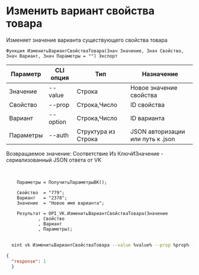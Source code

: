 ﻿---
sidebar_position: 6
---

# Изменить вариант свойства товара
 Изменяет значение варианта существующего свойства товара



`Функция ИзменитьВариантСвойстваТовара(Знач Значение, Знач Свойство, Знач Вариант, Знач Параметры = "") Экспорт`

  | Параметр | CLI опция | Тип | Назначение |
  |-|-|-|-|
  | Значение | --value | Строка | Новое значение свойства |
  | Свойство | --prop | Строка,Число | ID свойства |
  | Вариант | --option | Строка,Число | ID варианта |
  | Параметры | --auth | Структура из Строка | JSON авторизации или путь к .json |

  
  Возвращаемое значение:   Соответствие Из КлючИЗначение - сериализованный JSON ответа от VK

<br/>




```bsl title="Пример кода"
    Параметры = ПолучитьПараметрыВК();

    Свойство  = "779";
    Вариант   = "2378";
    Значение  = "Новое имя варианта";

    Результат = OPI_VK.ИзменитьВариантСвойстваТовара(Значение
            , Свойство
            , Вариант
            , Параметры);
```



```sh title="Пример команды CLI"
    
  oint vk ИзменитьВариантСвойстваТовара --value %value% --prop %prop% --option %option% --auth %auth%

```

```json title="Результат"
{
  "response": 1
  }
```
